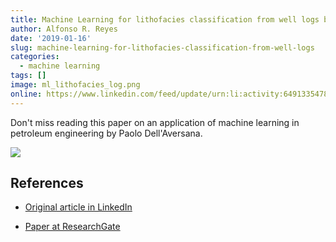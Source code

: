 ```yaml
---
title: Machine Learning for lithofacies classification from well logs by Paolo Dell'Aversana
author: Alfonso R. Reyes
date: '2019-01-16'
slug: machine-learning-for-lithofacies-classification-from-well-logs
categories:
  - machine learning
tags: []
image: ml_lithofacies_log.png
online: https://www.linkedin.com/feed/update/urn:li:activity:6491335478384656384
---
```


Don't miss reading this paper on an application of machine learning in petroleum engineering by Paolo Dell'Aversana.


[![](/img/paolo_dellaversana_ml_lithofacies.png)](/img/paolo_dellaversana_ml_lithofacies.png)


## References

* [Original article in LinkedIn](https://www.linkedin.com/pulse/machine-learning-lithofacies-classification-from-well-dell-aversana/)

* [Paper at ResearchGate](https://www.researchgate.net/publication/330384396_Comparison_of_different_Machine_Learning_algorithms_for_lithofacies_classification_from_well_logs)

